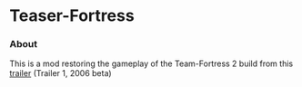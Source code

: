 # Teaser-Fortress
### About
This is a mod restoring the gameplay of the Team-Fortress 2 build from this [trailer](https://www.youtube.com/watch?v=9gv3XmD7-rk) (Trailer 1, 2006 beta)
